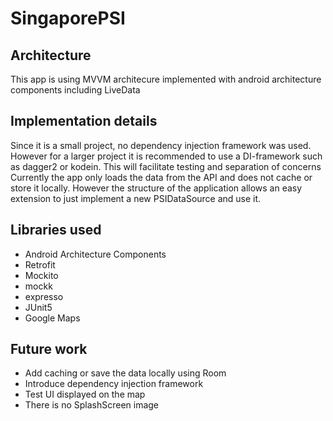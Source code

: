 # SingaporePSI

## Architecture

This app is using MVVM architecure implemented with android architecture components including LiveData

## Implementation details

Since it is a small project, no dependency injection framework was used. However for a larger project it is recommended to use a DI-framework such as dagger2 or kodein. This will facilitate testing and separation of concerns
Currently the app only loads the data from the API and does not cache or store it locally. However the structure of the application allows an easy extension to just implement a new PSIDataSource and use it.

## Libraries used

- Android Architecture Components
- Retrofit
- Mockito
- mockk
- expresso
- JUnit5
- Google Maps

## Future work
- Add caching or save the data locally using Room
- Introduce dependency injection framework
- Test UI displayed on the map
- There is no SplashScreen image